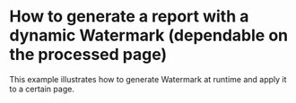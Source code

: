 # How to generate a report with a dynamic Watermark (dependable on the processed page)


<p>This example illustrates how to generate Watermark at runtime and apply it to a certain page.</p>
<br /><br />

<br/>


